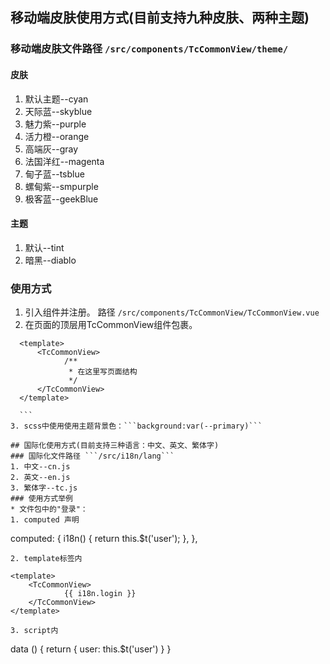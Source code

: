 ## 移动端皮肤使用方式(目前支持九种皮肤、两种主题)
### 移动端皮肤文件路径 ```/src/components/TcCommonView/theme/```

#### 皮肤
1. 默认主题--cyan
2. 天际蓝--skyblue
3. 魅力紫--purple
4. 活力橙--orange
5. 高端灰--gray
6. 法国洋红--magenta
7. 甸子蓝--tsblue
8. 螺甸紫--smpurple
9. 极客蓝--geekBlue

#### 主题
1. 默认--tint
2. 暗黑--diablo

### 使用方式

1. 引入组件并注册。 路径 ```/src/components/TcCommonView/TcCommonView.vue```
2. 在页面的顶层用TcCommonView组件包裹。
  ```
	<template>
		<TcCommonView>
			  /**
			   * 在这里写页面结构
			   */
		</TcCommonView>
	</template>
	
	```
3. scss中使用使用主题背景色：```background:var(--primary)```

## 国际化使用方式(目前支持三种语言：中文、英文、繁体字)
### 国际化文件路径 ```/src/i18n/lang```
1. 中文--cn.js
2. 英文--en.js
3. 繁体字--tc.js
### 使用方式举例
* 文件包中的"登录"：
1. computed 声明
```
  computed: {
    i18n() {
      return this.$t('user');
    },
  },
```
2. template标签内
```
	<template>
		<TcCommonView>
				{{ i18n.login }}
		</TcCommonView>
	</template>
	
```
3. script内

```
data () {
	return {
		user: this.$t('user')
	}
}
```
